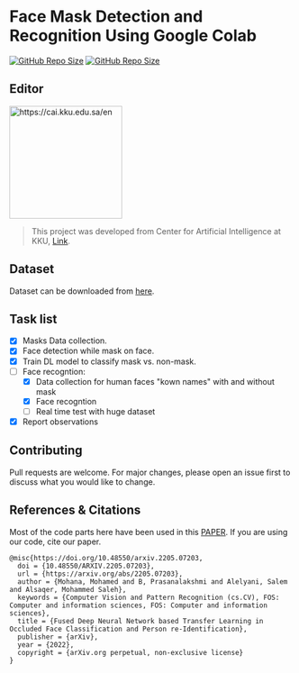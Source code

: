 # Face Mask Detection and Recognition Using Google Colab


[![GitHub Repo Size](https://img.shields.io/github/repo-size/mohamedmohana/Face-Mask-Detection-and-Recognition?style=plastic)](https://github.com/MohamedMohana/Face-Mask-Detection-and-Recognition)
[![GitHub Repo Size](https://img.shields.io/bower/l/bootstrap?style=plastic)](https://choosealicense.com/licenses/mit/)

## Editor
<img src="https://cai.kku.edu.sa/sites/cai.kku.edu.sa/themes/cai/cai.png" alt="https://cai.kku.edu.sa/en" style="width:200px;height:200;">

> This project was developed from Center for Artificial Intelligence at KKU, [Link](https://cai.kku.edu.sa/).


## Dataset
Dataset can be downloaded from [here](https://drive.google.com/file/d/1imONpvavj1_mLGH1hekEXh16loWiJwwp/view?usp=sharing).


## Task list
- [x] Masks Data collection.
- [x] Face detection while mask on face.
- [x] Train DL model to classify mask vs. non-mask.
- [ ] Face recogntion:
    - [x] Data collection for human faces "kown names" with and without mask 
    - [x] Face recogntion
    - [ ] Real time test with huge dataset
- [x] Report observations

## Contributing
Pull requests are welcome. For major changes, please open an issue first to discuss what you would like to change.

<!---
## License
[MIT](https://choosealicense.com/licenses/mit/)

![Bower](https://img.shields.io/bower/l/bootstrap?style=plastic)
--->

## References & Citations
Most of the code parts here have been used in this [PAPER](https://arxiv.org/abs/2205.07203). If you are using our code, cite our paper.
```
@misc{https://doi.org/10.48550/arxiv.2205.07203,
  doi = {10.48550/ARXIV.2205.07203},
  url = {https://arxiv.org/abs/2205.07203},
  author = {Mohana, Mohamed and B, Prasanalakshmi and Alelyani, Salem and Alsaqer, Mohammed Saleh},
  keywords = {Computer Vision and Pattern Recognition (cs.CV), FOS: Computer and information sciences, FOS: Computer and information sciences},
  title = {Fused Deep Neural Network based Transfer Learning in Occluded Face Classification and Person re-Identification},
  publisher = {arXiv},
  year = {2022},
  copyright = {arXiv.org perpetual, non-exclusive license}
}
```
